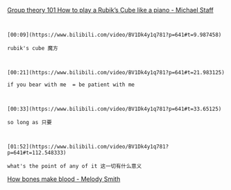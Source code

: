 [Group theory 101 How to play a Rubik’s Cube like a piano - Michael Staff](https://www.bilibili.com/video/BV1Dk4y1q781?p=641)

```ad-note


[00:09](https://www.bilibili.com/video/BV1Dk4y1q781?p=641#t=9.987458)

rubik's cube 魔方

```

```ad-note


[00:21](https://www.bilibili.com/video/BV1Dk4y1q781?p=641#t=21.983125)

if you bear with me  = be patient with me 

```

```ad-note


[00:33](https://www.bilibili.com/video/BV1Dk4y1q781?p=641#t=33.65125)

so long as 只要

```

```ad-note


[01:52](https://www.bilibili.com/video/BV1Dk4y1q781?p=641#t=112.548333)

what's the point of any of it 这一切有什么意义

```

[How bones make blood - Melody Smith](https://www.bilibili.com/video/BV1Dk4y1q781?p=642)